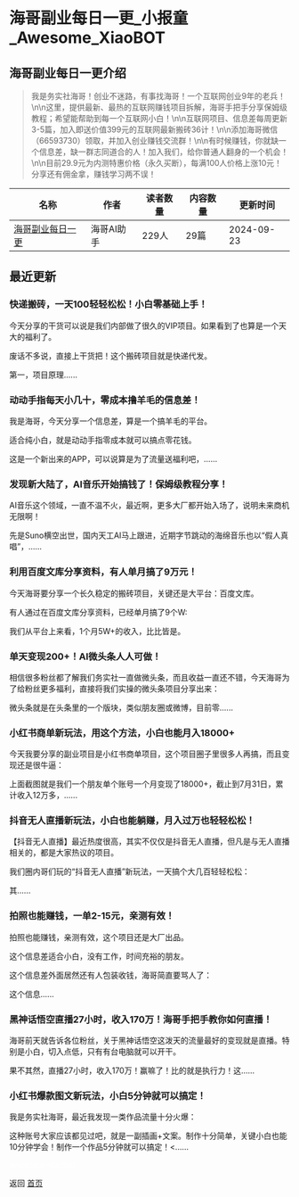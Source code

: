# 海哥副业每日一更_小报童_Awesome_XiaoBOT

## 海哥副业每日一更介绍
> 我是务实社海哥！创业不迷路，有事找海哥！一个互联网创业9年的老兵！\n\n这里，提供最新、最热的互联网赚钱项目拆解，海哥手把手分享保姆级教程；希望能帮助到每一个互联网小白！\n\n互联网项目、信息差每周更新3-5篇，加入即送价值399元的互联网最新搬砖36计！\n\n添加海哥微信（66593730）领取，并加入创业赚钱交流群！\n\n有时候赚钱，你就缺一个信息差，缺一群志同道合的人！加入我们，给你普通人翻身的一个机会！\n\n目前29.9元为内测特惠价格（永久买断），每满100人价格上涨10元！分享还有佣金拿，赚钱学习两不误！  
  


|名称|作者|读者数量|内容数量|更新时间|
|---|---|---|---|---|
|[海哥副业每日一更](https://xiaobot.net/p/518918?refer=0b133df9-27dc-423b-8101-639049001c13)|海哥AI助手|229人|29篇|2024-09-23|

## 最近更新
### 快递搬砖，一天100轻轻松松！小白零基础上手！

今天分享的干货可以说是我们内部做了很久的VIP项目。如果看到了也算是一个天大的福利了。

废话不多说，直接上干货把！这个搬砖项目就是快递代发。

第一，项目原理......

### 动动手指每天小几十，零成本撸羊毛的信息差！

我是海哥，今天分享一个信息差，算是一个搞羊毛的平台。

适合纯小白，就是动动手指零成本就可以搞点零花钱。

这是一个新出来的APP，可以说算是为了流量送福利吧，......

### 发现新大陆了，AI音乐开始搞钱了！保姆级教程分享！

AI音乐这个领域，一直不温不火，最近啊，更多大厂都开始入场了，说明未来商机无限啊！

先是Suno横空出世，国内天工AI马上跟进，近期字节跳动的海绵音乐也以“假人真唱”，......

### 利用百度文库分享资料，有人单月搞了9万元！

今天海哥要分享一个长久稳定的搬砖项目，关键还是大平台：百度文库。

有人通过在百度文库分享资料，已经单月搞了9个W:

我们从平台上来看，1个月5W+的收入，比比皆是。

### 单天变现200+！AI微头条人人可做！

相信很多粉丝都了解我们务实社一直做微头条，而且收益一直还不错，今天海哥为了给粉丝更多福利，直接将我们实操的微头条项目分享出来：

微头条就是在头条里的一个版块，类似朋友圈或微博，目前零......

### 小红书商单新玩法，用这个方法，小白也能月入18000+

今天我要分享的副业项目是小红书商单项目，这个项目圈子里很多人再搞，而且变现还是很牛逼：

上面截图就是我们一个朋友单个账号一个月变现了18000+，截止到7月31日，累计收入12万多，......

### 抖音无人直播新玩法，小白也能躺赚，月入过万也轻轻松松！

【抖音无人直播】最近热度很高，其实不仅仅是抖音无人直播，但凡是与无人直播相关的，都是大家热议的项目。

我们圈内哥们玩的“抖音无人直播”新玩法，一天搞个大几百轻轻松松：

其......

### 拍照也能赚钱，一单2-15元，亲测有效！

拍照也能赚钱，亲测有效，这个项目还是大厂出品。

这个信息差适合小白，没有工作，时间充裕的朋友。

这个信息差外面居然还有人包装收钱，海哥简直要骂人了：

这个信息......

### 黑神话悟空直播27小时，收入170万！海哥手把手教你如何直播！

海哥前天就告诉各位粉丝，关于黑神话悟空这泼天的流量最好的变现就是直播。特别是小白，切入点低，只有有台电脑就可以开干。

果不其然，直播27小时，收入170万！赢嘛了！比的就是执行力！这......

### 小红书爆款图文新玩法，小白5分钟就可以搞定！

我是务实社海哥，最近我发现一类作品流量十分火爆：

这种账号大家应该都见过吧，就是一副插画+文案。制作十分简单，关键小白也能10分钟学会！制作一个作品5分钟就可以搞定！<......


<a href="https://github.com/Reno9527/awesome-xiaobot" style="color: white; text-decoration: none;">awesome-xiaobot</a>

返回 [首页](../README.md)
